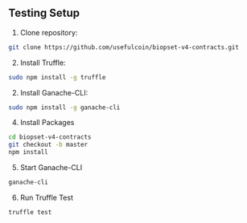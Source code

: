## Testing Setup

1. Clone repository:

```bash
git clone https://github.com/usefulcoin/biopset-v4-contracts.git
```

2. Install Truffle:

```bash
sudo npm install -g truffle
```

2. Install Ganache-CLI:

```bash
sudo npm install -g ganache-cli
```

4. Install Packages

```bash
cd biopset-v4-contracts
git checkout -b master
npm install
```

5. Start Ganache-CLI

```bash
ganache-cli
```

6. Run Truffle Test

```bash
truffle test
```
